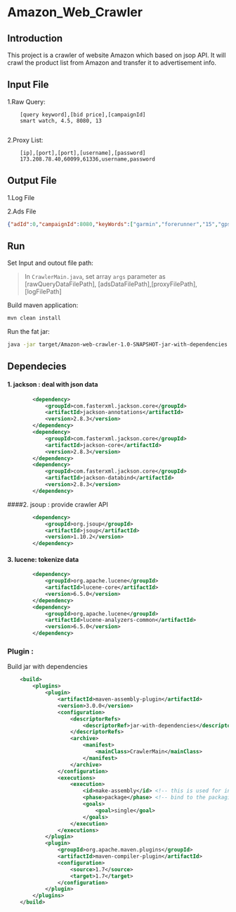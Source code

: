 # Amazon_Web_Crawler

## Introduction 

This project is a crawler of website Amazon which based on jsop API. It will
crawl the product list from Amazon and transfer it to advertisement info.

## Input File


1.Raw Query:
```text
    [query keyword],[bid price],[campaignId]
    smart watch, 4.5, 8080, 13
    
```
2.Proxy List:
```text
    [ip],[port],[port],[username],[password]
    173.208.78.40,60099,61336,username,password
```
## Output File


1.Log File

2.Ads File
```json
{"adId":0,"campaignId":8080,"keyWords":["garmin","forerunner","15","gps","running","watch","smart","activity","fitness","tracker","large","black","blue","2","charging","data"],"relevanceScore":0.0,"pClick":0.0,"bidPrice":4.5,"rankScore":0.0,"qualityScore":0.0,"costPerClick":0.0,"position":0,"title":"garmin forerunner 15 gps running watch smart activity fitness tracker large black blue 2 charging data","price":0.0,"thumbnail":"https://images-na.ssl-images-amazon.com/images/I/51q5ZIPRPIL._AC_US218_.jpg","description":null,"brand":"Garmin","detail_url":"/gp/slredirect/picassoRedirect.html","query":"smart watch","query_group_id":13,"category":"Electronics"}
```

## Run


Set Input and outout file path:
 
>In `CrawlerMain.java`, set array `args` parameter as [rawQueryDataFilePath], [adsDataFilePath],[proxyFilePath],[logFilePath]


Build maven application:
```bash
mvn clean install
```
Run the fat jar:

```bash
java -jar target/Amazon-web-crawler-1.0-SNAPSHOT-jar-with-dependencies.jar
```

## Dependecies

#### 1. jackson : deal with json data
```xml
        <dependency>
            <groupId>com.fasterxml.jackson.core</groupId>
            <artifactId>jackson-annotations</artifactId>
            <version>2.8.3</version>
        </dependency>
        <dependency>
            <groupId>com.fasterxml.jackson.core</groupId>
            <artifactId>jackson-core</artifactId>
            <version>2.8.3</version>
        </dependency>
        <dependency>
            <groupId>com.fasterxml.jackson.core</groupId>
            <artifactId>jackson-databind</artifactId>
            <version>2.8.3</version>
        </dependency>
```

####2. jsoup : provide crawler API
```xml
        <dependency>
            <groupId>org.jsoup</groupId>
            <artifactId>jsoup</artifactId>
            <version>1.10.2</version>
        </dependency>
```

#### 3. lucene: tokenize data
```xml
        <dependency>
            <groupId>org.apache.lucene</groupId>
            <artifactId>lucene-core</artifactId>
            <version>6.5.0</version>
        </dependency>
        <dependency>
            <groupId>org.apache.lucene</groupId>
            <artifactId>lucene-analyzers-common</artifactId>
            <version>6.5.0</version>
        </dependency>
```

### Plugin : 
Build jar with dependencies
```xml
    <build>
        <plugins>
            <plugin>
                <artifactId>maven-assembly-plugin</artifactId>
                <version>3.0.0</version>
                <configuration>
                    <descriptorRefs>
                        <descriptorRef>jar-with-dependencies</descriptorRef>
                    </descriptorRefs>
                    <archive>
                        <manifest>
                            <mainClass>CrawlerMain</mainClass>
                        </manifest>
                    </archive>
                </configuration>
                <executions>
                    <execution>
                        <id>make-assembly</id> <!-- this is used for inheritance merges -->
                        <phase>package</phase> <!-- bind to the packaging phase -->
                        <goals>
                            <goal>single</goal>
                        </goals>
                    </execution>
                </executions>
            </plugin>
            <plugin>
                <groupId>org.apache.maven.plugins</groupId>
                <artifactId>maven-compiler-plugin</artifactId>
                <configuration>
                    <source>1.7</source>
                    <target>1.7</target>
                </configuration>
            </plugin>
        </plugins>
    </build>
```